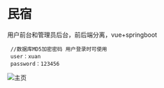 # 民宿 #
用户前台和管理员后台，前后端分离，vue+springboot </br>
~~~
 //数据库MD5加密密码 用户登录时可使用
 user：xuan
 password：123456
~~~
![主页](https://github.com/schultz2015/image_depository/blob/main/imageForReadme/ms_order_home.png)

